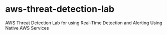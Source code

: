 # aws-threat-detection-lab
AWS Threat Detection Lab for using Real-Time Detection and Alerting Using Native AWS Services
